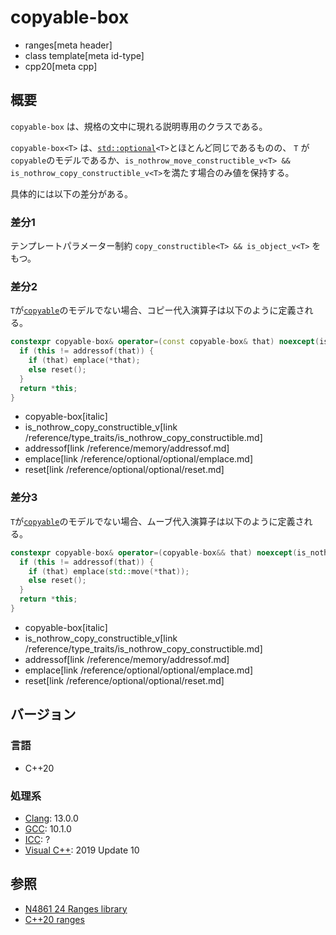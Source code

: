 # copyable-box
* ranges[meta header]
* class template[meta id-type]
* cpp20[meta cpp]

## 概要

`copyable-box` は、規格の文中に現れる説明専用のクラスである。

`copyable-box<T>` は、[`std::optional`](/reference/optional/optional.md)`<T>`とほとんど同じであるものの、
`T` が `copyable`のモデルであるか、`is_nothrow_move_constructible_v<T> && is_nothrow_copy_constructible_v<T>`を満たす場合のみ値を保持する。

具体的には以下の差分がある。

### 差分1
テンプレートパラメーター制約 `copy_constructible<T> && is_object_v<T>` をもつ。

### 差分2
`T`が[`copyable`](/reference/concepts/copyable.md)のモデルでない場合、コピー代入演算子は以下のように定義される。

```cpp
constexpr copyable-box& operator=(const copyable-box& that) noexcept(is_nothrow_copy_constructible_v<T>) {
  if (this != addressof(that)) {
    if (that) emplace(*that);
    else reset();
  }
  return *this;
}
```
* copyable-box[italic]
* is_nothrow_copy_constructible_v[link /reference/type_traits/is_nothrow_copy_constructible.md]
* addressof[link /reference/memory/addressof.md]
* emplace[link /reference/optional/optional/emplace.md]
* reset[link /reference/optional/optional/reset.md]

### 差分3
`T`が[`copyable`](/reference/concepts/copyable.md)のモデルでない場合、ムーブ代入演算子は以下のように定義される。

```cpp
constexpr copyable-box& operator=(copyable-box&& that) noexcept(is_nothrow_move_constructible_v<T>) {
  if (this != addressof(that)) {
    if (that) emplace(std::move(*that));
    else reset();
  }
  return *this;
}
```
* copyable-box[italic]
* is_nothrow_copy_constructible_v[link /reference/type_traits/is_nothrow_copy_constructible.md]
* addressof[link /reference/memory/addressof.md]
* emplace[link /reference/optional/optional/emplace.md]
* reset[link /reference/optional/optional/reset.md]

## バージョン
### 言語
- C++20

### 処理系
- [Clang](/implementation.md#clang): 13.0.0
- [GCC](/implementation.md#gcc): 10.1.0
- [ICC](/implementation.md#icc): ?
- [Visual C++](/implementation.md#visual_cpp): 2019 Update 10

## 参照
- [N4861 24 Ranges library](https://timsong-cpp.github.io/cppwp/n4861/ranges)
- [C++20 ranges](https://techbookfest.org/product/5134506308665344)
